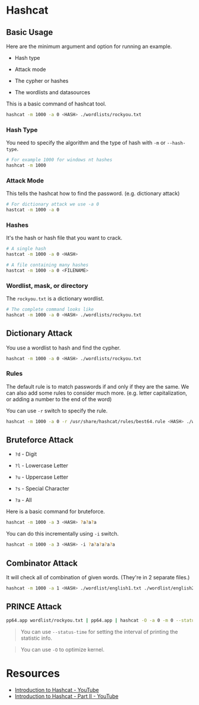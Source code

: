# Hashcat

## Basic Usage

Here are the minimum argument and option for running an example.

- Hash type

- Attack mode

- The cypher or hashes

- The wordlists and datasources

This is a basic command of hashcat tool.

```bash
hashcat -m 1000 -a 0 <HASH> ./wordlists/rockyou.txt
```

### Hash Type

You need to specify the algorithm and the type of hash with `-m` or `--hash-type`.

```bash
# For example 1000 for windows nt hashes
hashcat -m 1000
```

### Attack Mode

This tells the hashcat how to find the password. (e.g. dictionary attack)

```bash
# For dictionary attack we use -a 0
hastcat -m 1000 -a 0
```

### Hashes

It's the hash or hash file that you want to crack.

```bash
# A single hash
hastcat -m 1000 -a 0 <HASH>

# A file containing many hashes
hastcat -m 1000 -a 0 <FILENAME>
```

### Wordlist, mask, or directory

The `rockyou.txt` is a dictionary wordlist.

```bash
# The complete command looks like
hashcat -m 1000 -a 0 <HASH> ./wordlists/rockyou.txt
```

## Dictionary Attack

You use a wordlist to hash and find the cypher.

```bash
hashcat -m 1000 -a 0 <HASH> ./wordlists/rockyou.txt
```

### Rules

The default rule is to match passwords if and only if they are the same. We can also add some rules to consider much more. (e.g. letter capitalization, or adding a number to the end of the word)

You can use `-r` switch to specify the rule.

```bash
hashcat -m 1000 -a 0 -r /usr/share/hashcat/rules/best64.rule <HASH> ./wordlists/rockyou.txt
```

## Bruteforce Attack

- `?d` - Digit

- `?l` - Lowercase Letter

- `?u` - Uppercase Letter

- `?s` - Special Character

- `?a` - All

Here is a basic command for bruteforce.

```bash
hashcat -m 1000 -a 3 <HASH> ?a?a?a
```

You can do this incrementally using `-i` switch.

```bash
hashcat -m 1000 -a 3 <HASH> -i ?a?a?a?a?a
```

## Combinator Attack

It will check all of combination of given words. (They're in 2 separate files.)

```bash
hashcat -m 1000 -a 1 <HASH> ./wordlist/english1.txt ./wordlist/english2.txt
```

## PRINCE Attack

```bash
pp64.app wordlist/rockyou.txt | pp64.app | hashcat -O -a 0 -m 0 --status-time 600 hashes.txt
```

> You can use `--status-time` for setting the interval of printing the statistic info.

> You can use `-O` to optimize kernel.

# Resources

- [Introduction to Hashcat - YouTube](https://www.youtube.com/watch?v=EfqJCKWtGiU)
- [Introduction to Hashcat - Part II - YouTube](https://www.youtube.com/watch?v=FZ9g6Pau8ao)
